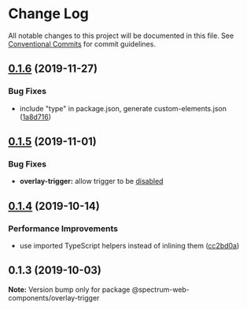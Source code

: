 # Change Log

All notable changes to this project will be documented in this file.
See [Conventional Commits](https://conventionalcommits.org) for commit guidelines.

## [0.1.6](https://github.com/adobe/spectrum-web-components/compare/@spectrum-web-components/overlay-trigger@0.1.5...@spectrum-web-components/overlay-trigger@0.1.6) (2019-11-27)

### Bug Fixes

-   include "type" in package.json, generate custom-elements.json ([1a8d716](https://github.com/adobe/spectrum-web-components/commit/1a8d716))

## [0.1.5](https://github.com/adobe/spectrum-web-components/compare/@spectrum-web-components/overlay-trigger@0.1.4...@spectrum-web-components/overlay-trigger@0.1.5) (2019-11-01)

### Bug Fixes

-   **overlay-trigger:** allow trigger to be [disabled](<[fe9541e](https://github.com/adobe/spectrum-web-components/commit/fe9541e)>)

## [0.1.4](https://github.com/adobe/spectrum-web-components/compare/@spectrum-web-components/overlay-trigger@0.1.3...@spectrum-web-components/overlay-trigger@0.1.4) (2019-10-14)

### Performance Improvements

-   use imported TypeScript helpers instead of inlining them ([cc2bd0a](https://github.com/adobe/spectrum-web-components/commit/cc2bd0a))

## 0.1.3 (2019-10-03)

**Note:** Version bump only for package @spectrum-web-components/overlay-trigger
